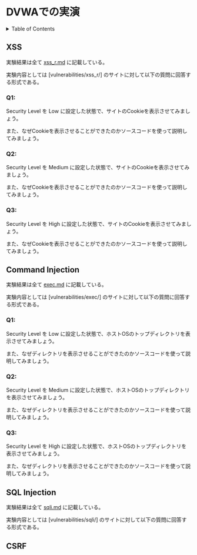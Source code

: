 # DVWAでの実演

<!-- START doctoc generated TOC please keep comment here to allow auto update -->
<!-- DON'T EDIT THIS SECTION, INSTEAD RE-RUN doctoc TO UPDATE -->
<details>
<summary>Table of Contents</summary>

- [DVWAでの実演](#dvwaでの実演)
  - [XSS](#xss)
    - [Q1:](#q1)
    - [Q2:](#q2)
    - [Q3:](#q3)
  - [Command Injection](#command-injection)
    - [Q1:](#q1-1)
    - [Q2:](#q2-1)
    - [Q3:](#q3-1)
  - [SQL Injection](#sql-injection)
  - [CSRF](#csrf)

</details>
<!-- END doctoc generated TOC please keep comment here to allow auto update -->

## XSS

実験結果は全て [xss_r.md](./xss_r.md) に記載している。

実験内容としては [vulnerabilities/xss_r/] のサイトに対して以下の質問に回答する形式である。

### Q1: 

Security Level を Low に設定した状態で、サイトのCookieを表示させてみましょう。

また、なぜCookieを表示させることができたのかソースコードを使って説明してみましょう。

### Q2: 

Security Level を Medium に設定した状態で、サイトのCookieを表示させてみましょう。

また、なぜCookieを表示させることができたのかソースコードを使って説明してみましょう。

### Q3: 

Security Level を High に設定した状態で、サイトのCookieを表示させてみましょう。

また、なぜCookieを表示させることができたのかソースコードを使って説明してみましょう。

## Command Injection

実験結果は全て [exec.md](./exec.md) に記載している。

実験内容としては [vulnerabilities/exec/] のサイトに対して以下の質問に回答する形式である。

### Q1: 

Security Level を Low に設定した状態で、ホストOSのトップディレクトリを表示させてみましょう。

また、なぜディレクトリを表示させることができたのかソースコードを使って説明してみましょう。

### Q2: 

Security Level を Medium に設定した状態で、ホストOSのトップディレクトリを表示させてみましょう。

また、なぜディレクトリを表示させることができたのかソースコードを使って説明してみましょう。

### Q3: 

Security Level を High に設定した状態で、ホストOSのトップディレクトリを表示させてみましょう。

また、なぜディレクトリを表示させることができたのかソースコードを使って説明してみましょう。

## SQL Injection

実験結果は全て [sqli.md](./sqli.md) に記載している。

実験内容としては [vulnerabilities/sqli/] のサイトに対して以下の質問に回答する形式である。




## CSRF
